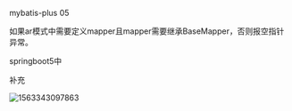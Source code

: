 mybatis-plus 05 

如果ar模式中需要定义mapper且mapper需要继承BaseMapper，否则报空指针异常。



springboot5中 

补充

![1563343097863](C:\Users\weidou.xie\Desktop\笔记\图\1563343097863.png)